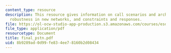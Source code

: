 ```yaml
---
content_type: resource
description: This resource gives information on call scenarios and architectural comparison,
  robustness in new networks, and constraints and responses.
file: https://ol-ocw-studio-app-production.s3.amazonaws.com/courses/esd-342-advanced-system-architecture-spring-2006/8b9289ad0d99fe834ee78160b2d08434_final_pstn.pdf
file_type: application/pdf
resourcetype: Document
title: final_pstn.pdf
uid: 8b9289ad-0d99-fe83-4ee7-8160b2d08434
---
```

